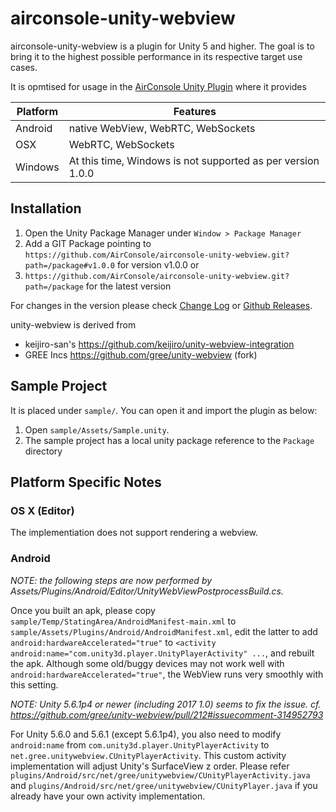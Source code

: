# airconsole-unity-webview

airconsole-unity-webview is a plugin for Unity 5 and higher.
The goal is to bring it to the highest possible performance in its respective target use cases.

It is opmtised for usage in the [AirConsole Unity Plugin](https://github.com/airconsole/airconsole-unity-plugin) where it provides

| Platform | Features                                                     |
| -------- | ------------------------------------------------------------ |
| Android  | native WebView, WebRTC, WebSockets                           |
| OSX      | WebRTC, WebSockets                                           |
| Windows  | At this time,  Windows is not supported as per version 1.0.0 |

## Installation

1. Open the Unity Package Manager under `Window > Package Manager`
2. Add a GIT Package pointing to `https://github.com/AirConsole/airconsole-unity-webview.git?path=/package#v1.0.0` for version v1.0.0 or
  1. `https://github.com/AirConsole/airconsole-unity-webview.git?path=/package` for the latest version

For changes in the version please check [Change Log](./CHANGELOG.md) or [Github Releases](https://github.com/AirConsole/airconsole-unity-webview/releases).

unity-webview is derived from

- keijiro-san's <https://github.com/keijiro/unity-webview-integration>
- GREE Incs <https://github.com/gree/unity-webview> (fork)

## Sample Project

It is placed under `sample/`. You can open it and import the plugin as
below:

1. Open `sample/Assets/Sample.unity`.
2. The sample project has a local unity package reference to the `Package` directory

## Platform Specific Notes

### OS X (Editor)

The implementiation does not support rendering a webview.

### Android

*NOTE: the following steps are now performed by Assets/Plugins/Android/Editor/UnityWebViewPostprocessBuild.cs.*

Once you built an apk, please copy
`sample/Temp/StatingArea/AndroidManifest-main.xml` to
`sample/Assets/Plugins/Android/AndroidManifest.xml`, edit the latter to add
`android:hardwareAccelerated="true"` to `<activity
android:name="com.unity3d.player.UnityPlayerActivity" ...`, and
rebuilt the apk. Although some old/buggy devices may not work well
with `android:hardwareAccelerated="true"`, the WebView runs very
smoothly with this setting.

*NOTE: Unity 5.6.1p4 or newer (including 2017 1.0) seems to fix the issue. cf. <https://github.com/gree/unity-webview/pull/212#issuecomment-314952793>*

For Unity 5.6.0 and 5.6.1 (except 5.6.1p4), you also need to modify `android:name` from
`com.unity3d.player.UnityPlayerActivity` to
`net.gree.unitywebview.CUnityPlayerActivity`. This custom activity
implementation will adjust Unity's SurfaceView z order. Please refer
`plugins/Android/src/net/gree/unitywebview/CUnityPlayerActivity.java`
and `plugins/Android/src/net/gree/unitywebview/CUnityPlayer.java` if
you already have your own activity implementation.
